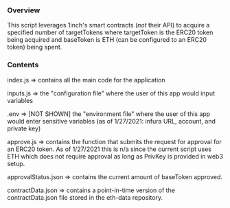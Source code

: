 
### Overview
This script leverages 1inch's smart contracts (_not_ their API) to acquire a specified number of targetTokens where targetToken is the ERC20 token being acquired and baseToken is ETH (can be configured to an ERC20 token) being spent.

### Contents

index.js => contains all the main code for the application

inputs.js => the "configuration file" where the user of this app would input variables

.env => [NOT SHOWN] the "environment file" where the user of this app would enter sensitive variables (as of 1/27/2021: infura URL, account, and private key) 

approve.js => contains the function that submits the request for approval for an ERC20 token. As of 1/27/2021 this is n/a since the current script uses ETH which does not require approval as long as PrivKey is provided in web3 setup.

approvalStatus.json => contains the current amount of baseToken approved. 

contractData.json => contains a point-in-time version of the contractData.json file stored in the eth-data repository.
